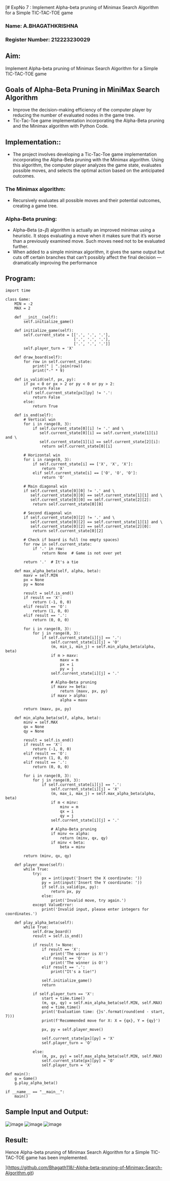 [# ExpNo 7 : Implement Alpha-beta pruning of Minimax Search Algorithm for a Simple TIC-TAC-TOE game
### Name: A.BHAGATHKRISHNA
### Register Number: 212223230029

## Aim:
Implement Alpha-beta pruning of Minimax Search Algorithm for a Simple TIC-TAC-TOE game

## Goals of Alpha-Beta Pruning in MiniMax Search Algorithm

- Improve the decision-making efficiency of the computer player by reducing the number of evaluated nodes in the game tree.
- Tic-Tac-Toe game implementation incorporating the Alpha-Beta pruning and the Minimax algorithm with Python Code.
  
## Implementation::

- The project involves developing a Tic-Tac-Toe game implementation incorporating the Alpha-Beta pruning with the Minimax algorithm. Using this algorithm, the computer player analyzes the game state, evaluates possible moves, and selects the optimal action based on the anticipated outcomes.

### The Minimax algorithm:

- Recursively evaluates all possible moves and their potential outcomes, creating a game tree.

### Alpha-Beta pruning:

- Alpha–Beta (𝛼−𝛽) algorithm is actually an improved minimax using a heuristic. It stops evaluating a move when it makes sure that it’s worse than a previously examined move. Such moves need not to be evaluated further.
- When added to a simple minimax algorithm, it gives the same output but cuts off certain branches that can’t possibly affect the final decision — dramatically improving the performance

## Program:
```
import time

class Game:
    MIN = -2
    MAX = 2

    def __init__(self):
        self.initialize_game()

    def initialize_game(self):
        self.current_state = [['.', '.', '.'],
                              ['.', '.', '.'],
                              ['.', '.', '.']]
        self.player_turn = 'X'

    def draw_board(self):
        for row in self.current_state:
            print(" | ".join(row))
            print("-" * 9)

    def is_valid(self, px, py):
        if px < 0 or px > 2 or py < 0 or py > 2:
            return False
        elif self.current_state[px][py] != '.':
            return False
        else:
            return True

    def is_end(self):
        # Vertical win
        for i in range(0, 3):
            if self.current_state[0][i] != '.' and \
               self.current_state[0][i] == self.current_state[1][i] and \
               self.current_state[1][i] == self.current_state[2][i]:
                return self.current_state[0][i]

        # Horizontal win
        for i in range(0, 3):
            if self.current_state[i] == ['X', 'X', 'X']:
                return 'X'
            elif self.current_state[i] == ['O', 'O', 'O']:
                return 'O'

        # Main diagonal win
        if self.current_state[0][0] != '.' and \
           self.current_state[0][0] == self.current_state[1][1] and \
           self.current_state[0][0] == self.current_state[2][2]:
            return self.current_state[0][0]

        # Second diagonal win
        if self.current_state[0][2] != '.' and \
           self.current_state[0][2] == self.current_state[1][1] and \
           self.current_state[0][2] == self.current_state[2][0]:
            return self.current_state[0][2]

        # Check if board is full (no empty spaces)
        for row in self.current_state:
            if '.' in row:
                return None  # Game is not over yet

        return '.'  # It's a tie

    def max_alpha_beta(self, alpha, beta):
        maxv = self.MIN
        px = None
        py = None

        result = self.is_end()
        if result == 'X':
            return (-1, 0, 0)
        elif result == 'O':
            return (1, 0, 0)
        elif result == '.':
            return (0, 0, 0)

        for i in range(0, 3):
            for j in range(0, 3):
                if self.current_state[i][j] == '.':
                    self.current_state[i][j] = 'O'
                    (m, min_i, min_j) = self.min_alpha_beta(alpha, beta)
                    if m > maxv:
                        maxv = m
                        px = i
                        py = j
                    self.current_state[i][j] = '.'

                    # Alpha-Beta pruning
                    if maxv >= beta:
                        return (maxv, px, py)
                    if maxv > alpha:
                        alpha = maxv

        return (maxv, px, py)

    def min_alpha_beta(self, alpha, beta):
        minv = self.MAX
        qx = None
        qy = None

        result = self.is_end()
        if result == 'X':
            return (-1, 0, 0)
        elif result == 'O':
            return (1, 0, 0)
        elif result == '.':
            return (0, 0, 0)

        for i in range(0, 3):
            for j in range(0, 3):
                if self.current_state[i][j] == '.':
                    self.current_state[i][j] = 'X'
                    (m, max_i, max_j) = self.max_alpha_beta(alpha, beta)
                    if m < minv:
                        minv = m
                        qx = i
                        qy = j
                    self.current_state[i][j] = '.'

                    # Alpha-Beta pruning
                    if minv <= alpha:
                        return (minv, qx, qy)
                    if minv < beta:
                        beta = minv

        return (minv, qx, qy)

    def player_move(self):
        while True:
            try:
                px = int(input('Insert the X coordinate: '))
                py = int(input('Insert the Y coordinate: '))
                if self.is_valid(px, py):
                    return px, py
                else:
                    print('Invalid move, try again.')
            except ValueError:
                print('Invalid input, please enter integers for coordinates.')

    def play_alpha_beta(self):
        while True:
            self.draw_board()
            result = self.is_end()

            if result != None:
                if result == 'X':
                    print('The winner is X!')
                elif result == 'O':
                    print('The winner is O!')
                elif result == '.':
                    print("It's a tie!")

                self.initialize_game()
                return

            if self.player_turn == 'X':
                start = time.time()
                (m, qx, qy) = self.min_alpha_beta(self.MIN, self.MAX)
                end = time.time()
                print('Evaluation time: {}s'.format(round(end - start, 7)))
                print(f'Recommended move for X: X = {qx}, Y = {qy}')

                px, py = self.player_move()

                self.current_state[px][py] = 'X'
                self.player_turn = 'O'

            else:
                (m, px, py) = self.max_alpha_beta(self.MIN, self.MAX)
                self.current_state[px][py] = 'O'
                self.player_turn = 'X'

def main():
    g = Game()
    g.play_alpha_beta()

if __name__ == "__main__":
    main()

```
## Sample Input and Output:
![image](https://github.com/user-attachments/assets/1bbeb793-ec51-4a32-a2e6-bd9055c1b6c3)
![image](https://github.com/user-attachments/assets/b9b80862-bab7-49b1-8ac4-b0d3e221132a)
![image](https://github.com/user-attachments/assets/c831094a-ce8d-4695-b03a-90f4fdf926b1)

## Result:
Hence Alpha-beta pruning of Minimax Search Algorithm for a Simple TIC-TAC-TOE game has been implemented.

](https://github.com/Bhagath118/-Alpha-beta-pruning-of-Minimax-Search-Algorithm.git)
